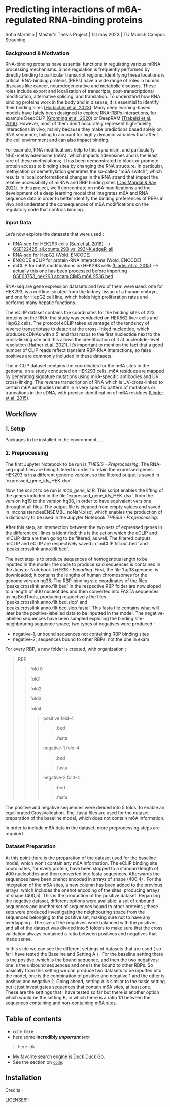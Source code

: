 
# Predicting interactions of m6A-regulated RNA-binding proteins 

Sofia Martello   |   Master's Thesis Project   |   1st may 2023   |   TU Munich Campus Straubing 

### Background & Motivation

RNA-binding proteins have essential functions in regulating various mRNA processing mechanisms. Since regulation is frequently performed by directly binding to particular transcript regions, identifying these locations is critical. 
RNA-binding proteins (RBPs) have a wide range of roles in human diseases like cancer, neurodegenerative and metabolic diseases. These roles include export and localization of transcripts, post-transcriptional modification, alternative splicing, and translation. To understand how RNA binding proteins work in the body and in disease, it is essential to identify their binding sites [(Horlacher et al. 2023)](https://doi.org/10.1101/2023.02.14.528560). 
Many deep learning-based models have lately been designed to explore RNA-RBPs interactions, for example DeepCLIP [(Gronning et al. 2020)](https://academic.oup.com/nar/article/48/13/7099/5859960) or DeepRAM [(Trabelsi et al. 2019)](https://academic.oup.com/bioinformatics/article/35/14/i269/5529112). However, most of them don't accurately represent high-fidelity interactions in vivo, mainly because they make predictions based solely on RNA sequence, failing to account for highly dynamic variables that affect the cell environment and can also impact binding. 


For example, RNA modifications help to this dynamism, and particularly N(6)-methyladenosine (m6A), which impacts adenosines and is the least rare of these methylations; it has been demonstrated to block or promote protein access to binding sites by changing the RNA structure. In particular, methylation or demethylation generates the so-called "m6A switch", which results in local conformational changes in the RNA strand that impact the relative accessibility of miRNA and RBP binding sites [(Das Mandal & Ray 2021)](https://doi.org/10.1016/j.ygeno.2020.12.027). 
In this project, we'll concentrate on m6A modifications and the development of a deep learning model that integrates m6A and RNA sequence data in order to better identify the binding preferences of RBPs in vivo and understand the consequences of m6A modifications on the regulatory code that controls binding. 



### Input Data 

Let’s now explore the datasets that were used :

- RNA-seq for HEK293 cells [(Sun et al. 2018)](https://pubmed.ncbi.nlm.nih.gov/30526041/) --> [GSE122425_all.counts.293_vs_293NK.edgeR_all](https://www.ncbi.nlm.nih.gov/geo/query/acc.cgi?acc=GSE122425)
- RNA-seq for HepG2 (Wold, ENCODE) 
- ENCODE eCLIP for protein-RNA interactions (Wold, ENCODE)
- miCLIP for m6A modifications on HEK293 cells [(Linder et al. 2015)](https://pubmed.ncbi.nlm.nih.gov/26121403/) --> actually this one has been processed before importing [GSE63753_hek293.abcam.CIMS.m6A.9536.bed](https://www.ncbi.nlm.nih.gov/geo/query/acc.cgi?acc=GSE63753)


RNA-seq are gene expression datasets and two of them were used: one for HEK293, is a cell line isolated from the kidney tissue of a human embryo, and one for HepG2 cell line, which holds high proliferation rates and performs many hepatic functions. 

The eCLIP dataset contains the coordinates for the binding sites of 223 proteins on the RNA; the study was conducted on HEK562 liver cells and HepG2 cells. The protocol eCLIP takes advantage of the tendency of reverse transcriptase to detach at the cross-linked nucleotide, which produces cDNAs with a 5′ end that maps to the first nucleotide next to the cross-linking site and this allows the identification of it at nucleotide-level resolution [(Hafner et al. 2021)](https://www.nature.com/articles/s43586-021-00018-1). It’s important to mention the fact that a good number of CLIP reads reflect transient RBP-RNA interactions, so false positives are commonly included in these datasets.  

The miCLIP dataset contains the coordinates for the m6A sites in the genome, on a study conducted on HEK293 cells. m6A residues are mapped by generating signature mutations using m6A-specific antibodies and UV cross-linking. The reverse transcription of RNA which is UV-cross-linked to certain m6A antibodies results in a very specific pattern of mutations or truncations in the cDNA, with precise identification of m6A residues [(Linder et al. 2015)](https://pubmed.ncbi.nlm.nih.gov/26121403/). 

## Workflow 

### 1. Setup 

Packages to be installed in the environment, ....  


### 2. Preprocessing 

The first Jupyter Notebook to be run is *THESIS - Preprocessing*. 
The RNA-seq input files are being filtered in order to retain the expressed genes: HEK293 is in a different genome version, so the filtered output is saved in 'expressed_gene_ids_HEK.xlsx'. 

Now, the script to be run is *map_gene_id.R*. This script enables the lifting of the genes included in the file 'expressed_gene_ids_HEK.xlsx', from the version hg19 to the version hg38, in order to have equivalent versions throughot all files. The output file is cleaned from empty values and saved in 'inconsistenciesENSEMBL_noNaN.xlsx', which enables the production of a dictionary to be used in the Jupyter Notebook *THESIS - Preprocessing*. 

After this step, an intersection between the two sets of expressed genes in the different cell lines is identified: this is the set on which the eCLIP and miCLIP data are then going to be filtered, as well. The filtered outputs miCLIP and eCLIP are respectively saved in 'miCLIP.filt.out.bed' and 'peaks.crosslink.anno.filt.bed'. 

The next step is to produce sequences of homogenous length to be inputted in the model; the code to produce said sequences is contained in the Jupyter Notebook *THESIS - Encoding*. 
First, the file 'hg38.genome' is downloaded; it contains the lengths of human chromosomes for the genome version hg38. The RBP-binding site coordinates of the files 'peaks.crosslink.anno.filt.bed' in the respective RBP folder are now sloped to a length of 400 nucleotides and then converted into FASTA sequences using BedTools, producing respectively the files 'peaks.crosslink.anno.filt.bed.slop' and 'peaks.crosslink.anno.filt.bed.slop.fasta'. 
This fasta file contains what will later be the positive-labelled data to be inputted in the model. 
The negative-labelled sequences have been sampled exploring the binding site-neighbouring sequence space; two types of negatives were produced :

- negative-1, unbound sequences not containing RBP binding sites
- negative-2, sequences bound to other RBPs, not the one in exam 

For every RBP, a new folder is created, with organization : 
>RBP
> 
>>fold 0
>>
>>fold1
>>
>>fold2
>>
>>fold3
>>
>>fold4
>> 
>>>positive.fold-4
>>>
>>>>.bed
>>>>
>>>>.fasta
>>>>
>>>negative-1.fold-4
>>>
>>>>.bed
>>>>
>>>>.fasta
>>>>
>>>negative-2.fold-4
>>>
>>>>.bed
>>>>
>>>>.fasta
>>>>

The positive and negative sequences were divided into 5 folds, to enable an equilibrated CrossValidation. The .fasta files are used for the dataset preparation of the baseline model, which does not contain m6A information. 

In order to include m6A data in the dataset, more preprocessing steps are required. 





### Dataset Preparation 

At this point there is the preparation of the dataset used for the baseline model, which won’t contain any m6A information. The eCLIP binding site coordinates, for every protein,  have been slopped to a standard length of 400 nucleotides and then converted into fasta sequences. Afterwards the sequences have been onehot encoded in arrays of shape (400,4) . For the integration of  the m6A sites, a new column has been added to the previous arrays, which includes the onehot encoding of the sites, producing arrays of shape (400,5). 
This is the production of the positive dataset. Regarding the negative dataset, different options were available: a set of unbound sequences and another set of sequences bound to other proteins ; these sets were produced investigating the neighbouring space from the sequences belonging to the positive set, making sure not to have any overlapping . The size of the negatives were balanced with the positives and all of the dataset was divided into 5 folders to make sure that the cross validation always contained a ratio between positives and negatives that made sense. 



In this slide we can see the different settings of datasets that are used ( so far I have tested the Baseline and Setting A ) .  For the baseline setting there is the positive, which is the bound sequence, and then the two negatives: one is the unbound sequences and one is the bound to other RBPs. So basically from this setting we can produce two datasets to be inputted into the model, one is the combination of positive and negative 1 and the other is positive and negative 2. Going ahead, setting A is similar to the basic setting but it just investigates sequences that contain m6A sites, at least one. These are the settings that I have tested so far but there is another option which would be the setting B, in which there is a ratio 1:1 between the sequences containing and non-containing m6A sites. 




## Table of contents
- `code here` 
- here some **incredibly** ***important*** *text*
>here idk
- My favorite search engine is [Duck Duck Go](https://duckduckgo.com).
- See the section on [`code`](#code).
## Installation 


Credits : 

LICENSE!!!!
